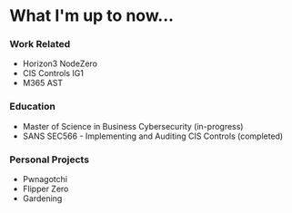 # What I'm up to now...

### Work Related
- Horizon3 NodeZero
- CIS Controls IG1
- M365 AST

### Education
- Master of Science in Business Cybersecurity (in-progress)
- SANS SEC566 - Implementing and Auditing CIS Controls (completed)

### Personal Projects
- Pwnagotchi
- Flipper Zero
- Gardening
